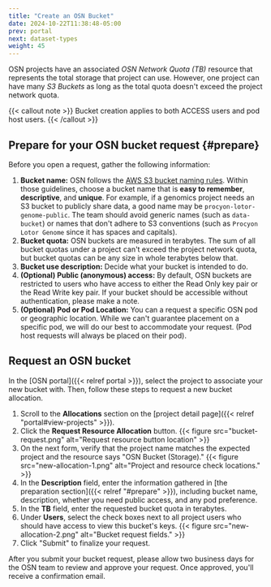 ```yaml
---
title: "Create an OSN Bucket"
date: 2024-10-22T11:38:48-05:00
prev: portal
next: dataset-types
weight: 45
---
```


OSN projects have an associated *OSN Network Quota (TB)* resource that represents
the total storage that project can use. However, one project can have many 
*S3 Buckets* as long as the total quota doesn't exceed the project network quota.

{{< callout note >}}
Bucket creation applies to both ACCESS users and pod host users.
{{< /callout >}}

## Prepare for your OSN bucket request {#prepare}

Before you open a request, gather the following information: 

1. **Bucket name:** OSN follows the [AWS S3 bucket naming rules](https://docs.aws.amazon.com/AmazonS3/latest/userguide/bucketnamingrules.html). Within those guidelines, choose a bucket name that is **easy to remember**, **descriptive**, and **unique**. For example, if a genomics project needs an S3 bucket to publicly share data, a good name may be `procyon-lotor-genome-public`. The team should avoid generic names (such as `data-bucket`) or names that don't adhere to S3 conventions (such as `Procyon Lotor Genome` since it has spaces and capitals).
2. **Bucket quota:** OSN buckets are measured in terabytes. The sum of all bucket quotas under a project can't exceed the project network quota, but bucket quotas can be any size in whole terabytes below that.
3. **Bucket use description:** Decide what your bucket is intended to do.
4. **(Optional) Public (anonymous) access:** By default, OSN buckets are restricted to users who have access to either the Read Only key pair or the Read Write key pair. If your bucket should be accessible without authentication, please make a note.
5. **(Optional) Pod or Pod Location:** You can a request a specific OSN pod or geographic location. While we can't guarantee placement on a specific pod, we will do our best to accommodate your request. (Pod host requests will always be placed on their pod).

## Request an OSN bucket

In the [OSN portal]({{< relref portal >}}), select the project to associate your new bucket with. Then, follow these steps to request a new bucket allocation.

1. Scroll to the **Allocations** section on the [project detail page]({{< relref "portal#view-projects" >}}).
2. Click the **Request Resource Allocation** button.
{{< figure src="bucket-request.png" alt="Request resource button location" >}}
3. On the next form, verify that the project name matches the expected project and the 
resource says "OSN Bucket (Storage)." 
{{< figure src="new-allocation-1.png" alt="Project and resource check locations." >}}
4. In the **Description** field, enter the information gathered in [the preparation section]({{< relref "#prepare" >}}), including bucket name, description, whether you need public access, and any pod preference.
5. In the **TB** field, enter the requested bucket quota in terabytes.
6. Under **Users**, select the check boxes next to all project users who should have access to view this bucket's keys.
{{< figure src="new-allocation-2.png" alt="Bucket request fields." >}}
7. Click "Submit" to finalize your request. 

After you submit your bucket request, please allow two business days for the OSN team to review and approve your request. Once approved, you'll receive a confirmation email.